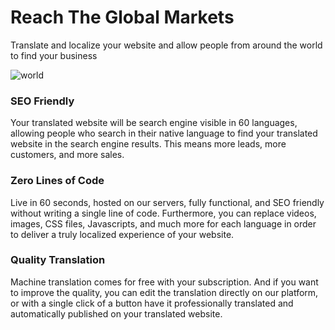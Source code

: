 # Reach The Global Markets

Translate and localize your website and allow people from around the world to find your business

![world](https://dakwak.com/assets/image1.png "")



### SEO Friendly
 
Your translated website will be search engine visible in 60 languages, allowing people who search in their native language to find your translated website in the search engine results. This means more leads, more customers, and more sales.


### Zero Lines of Code

Live in 60 seconds, hosted on our servers, fully functional, and SEO friendly without writing a single line of code. Furthermore, you can replace videos, images, CSS files, Javascripts, and much more for each language in order to deliver a truly localized experience of your website.


### Quality Translation

Machine translation comes for free with your subscription. And if you want to improve the quality, you can edit the translation directly on our platform, or with a single click of a button have it professionally translated and automatically published on your translated website.


